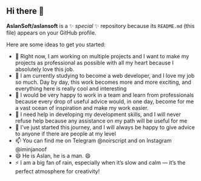 ## Hi there 👋


**AslanSoft/aslansoft** is a ✨ _special_ ✨ repository because its `README.md` (this file) appears on your GitHub profile.

Here are some ideas to get you started:

- 🔭 Right now, I am working on multiple projects and I want to make my projects as professional as possible with all my heart because I absolutely love this job.
- 🌱 I am currently studying to become a web developer, and I love my job so much. Day by day, this work becomes more and more exciting, and everything here is really cool and interesting
- 👯 I would be very happy to work in a team and learn from professionals because every drop of useful advice would, in one day, become for me a vast ocean of inspiration and make my work easier.
- 🤔 I need help in developing my development skills, and I will never refuse help because any assistance on my path will be useful for me
- 💬 I've just started this journey, and I will always be happy to give advice to anyone if there are people at my level
- 📫 You can find me on Telegram @noirscript and on Instagram @iminjanoof
- 😄 He is Aslan, he is a man. 😄
- ⚡ I am a big fan of rain, especially when it’s slow and calm — it’s the perfect atmosphere for creativity!


